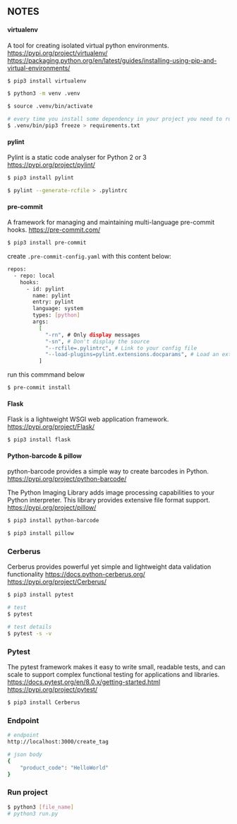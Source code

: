 ## NOTES

#### virtualenv

A tool for creating isolated virtual python environments.
https://pypi.org/project/virtualenv/
https://packaging.python.org/en/latest/guides/installing-using-pip-and-virtual-environments/

```bash
$ pip3 install virtualenv

$ python3 -m venv .venv

$ source .venv/bin/activate

# every time you install some dependency in your project you need to run this command to update the requirements.txt
$ .venv/bin/pip3 freeze > requirements.txt
```

#### pylint

Pylint is a static code analyser for Python 2 or 3
https://pypi.org/project/pylint/

```bash
$ pip3 install pylint

$ pylint --generate-rcfile > .pylintrc
```

#### pre-commit

A framework for managing and maintaining multi-language pre-commit hooks.
https://pre-commit.com/

```bash
$ pip3 install pre-commit
```

create `.pre-commit-config.yaml` with this content below:

```bash
repos:
  - repo: local
    hooks:
      - id: pylint
        name: pylint
        entry: pylint
        language: system
        types: [python]
        args:
          [
            "-rn", # Only display messages
            "-sn", # Don't display the source
            "--rcfile=.pylintrc", # Link to your config file
            "--load-plugins=pylint.extensions.docparams", # Load an extension
          ]
```

run this commmand below

```bash
$ pre-commit install
```

#### Flask

Flask is a lightweight WSGI web application framework.
https://pypi.org/project/Flask/

```bash
$ pip3 install flask
```

#### Python-barcode & pillow

python-barcode provides a simple way to create barcodes in Python.
https://pypi.org/project/python-barcode/

The Python Imaging Library adds image processing capabilities to your Python interpreter.
This library provides extensive file format support.
https://pypi.org/project/pillow/

```bash
$ pip3 install python-barcode

$ pip3 install pillow
```

### Cerberus

Cerberus provides powerful yet simple and lightweight data validation functionality
https://docs.python-cerberus.org/
https://pypi.org/project/Cerberus/

```bash
$ pip3 install pytest

# test
$ pytest

# test details
$ pytest -s -v
```

### Pytest

The pytest framework makes it easy to write small, readable tests, and can scale to support complex functional testing for applications and libraries.
https://docs.pytest.org/en/8.0.x/getting-started.html
https://pypi.org/project/pytest/

```bash
$ pip3 install Cerberus

```

### Endpoint

```bash
# endpoint
http://localhost:3000/create_tag

# json body
{
    "product_code": "HelloWorld"
}
```

### Run project

```bash
$ python3 [file_name]
# python3 run.py

```
